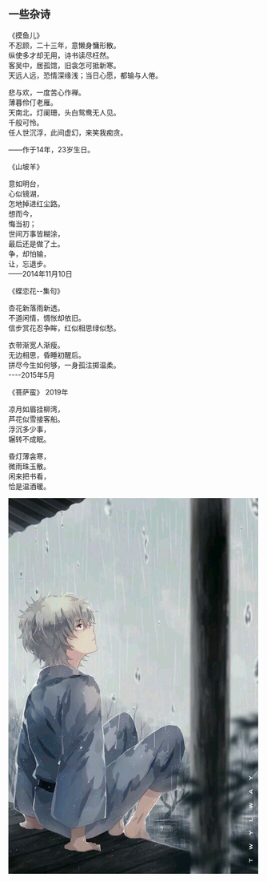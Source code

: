 ## 一些杂诗


《摸鱼儿》       
不忍顾，二十三年，意懒身慵形散。        
纵使多才却无用，诗书读尽枉然。         
客吴中，居孤馆，旧衾怎可抵新寒。        
天远人远，恐情深缘浅；当日心愿，都输与人倦。      
        
悲与欢，一度苦心作禅。     
薄暮伶仃老雁。     
天南北，灯阑珊，头白鸳鸯无人见。        
千般可怜。       
任人世沉浮，此间虚幻，来笑我痴贪。       
        
——作于14年，23岁生日。      
        

《山坡羊》       
        
意如明台，       
心似镜湖，       
怎地掉进红尘路。        
想而今，        
悔当初；        
世间万事皆糊涂，        
最后还是做了土。        
争，却怕输，      
让，忘退步。      
——2014年11月10日       


《蝶恋花--集句》 
      
杏花新落雨新透。        
不道闲情，惆怅却依旧。     
信步赏花忍争眸，红似相思绿似愁。        
        
衣带渐宽人渐瘦。        
无边相思，昏睡初醒后。        
拼尽今生如何够，一身孤注掷温柔。        
----2015年5月     


《菩萨蛮》 2019年

凉月如眉挂柳湾，        
芦花似雪接客船。        
浮沉多少事，      
辗转不成眠。      

昏灯薄衾寒，        
微雨珠玉散。  
闲来把书看，        
恰是温酒暖。       

![手绘](../images/Essays/shouhui1.jpg "手绘")

